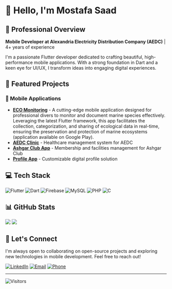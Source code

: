 # 👋 Hello, I'm Mostafa Saad

## 💼 Professional Overview
**Mobile Developer at Alexandria Electricity Distribution Company (AEDC)** | 4+ years of experience

I'm a passionate Flutter developer dedicated to crafting beautiful, high-performance mobile applications. With a strong foundation in Dart and a keen eye for UI/UX, I transform ideas into engaging digital experiences.

## 🚀 Featured Projects

### 📱 Mobile Applications
- [**ECO Monitoring**](https://play.google.com/store/apps/details?id=com.cdws.eco_monitoring) - A cutting-edge mobile application designed for professional divers to monitor and document marine species effectively. Leveraging the latest Flutter framework, this app facilitates the collection, categorization, and sharing of ecological data in real-time, ensuring the preservation and protection of marine ecosystems (application available on Google Play).
- [**AEDC Clinic**](https://github.com/MosasaUnited/AEDC_Clinic) - Healthcare management system for AEDC
- [**Ashgar Club App**](https://github.com/MosasaUnited/AshgarClubApp) - Membership and facilities management for Ashgar Club
- [**Profile App**](https://github.com/MosasaUnited/Profile-App) - Customizable digital profile solution

## 💻 Tech Stack
![Flutter](https://img.shields.io/badge/Flutter-%2302569B.svg?style=for-the-badge&logo=Flutter&logoColor=white)
![Dart](https://img.shields.io/badge/dart-%230175C2.svg?style=for-the-badge&logo=dart&logoColor=white)
![Firebase](https://img.shields.io/badge/firebase-%23039BE5.svg?style=for-the-badge&logo=firebase)
![MySQL](https://img.shields.io/badge/mysql-%2300000f.svg?style=for-the-badge&logo=mysql&logoColor=white)
![PHP](https://img.shields.io/badge/php-%23777BB4.svg?style=for-the-badge&logo=php&logoColor=white)
![C](https://img.shields.io/badge/c-%2300599C.svg?style=for-the-badge&logo=c&logoColor=white)

## 📊 GitHub Stats
![](https://github-readme-stats.vercel.app/api?username=MosasaUnited&theme=blue-green&hide_border=false&include_all_commits=true&count_private=true&layout=compact)
![](https://github-contributor-stats.vercel.app/api?username=MosasaUnited&limit=5&theme=radical&combine_all_yearly_contributions=true)

## 🤝 Let's Connect
I'm always open to collaborating on open-source projects and exploring new technologies in mobile development. Feel free to reach out!

[![LinkedIn](https://img.shields.io/badge/LinkedIn-%230077B5.svg?logo=linkedin&logoColor=white)](https://www.linkedin.com/in/mostafa-saad-247b5914b/)
[![Email](https://img.shields.io/badge/Email-D14836?style=flat&logo=gmail&logoColor=white)](mailto:mostafa447@hotmail.com)
[![Phone](https://img.shields.io/badge/Call-+201224774051-green?style=flat&logo=whatsapp&logoColor=white)](tel:+201224774051)

---

![Visitors](https://visitcount.itsvg.in/api?id=MosasaUnited&icon=0&color=0)
